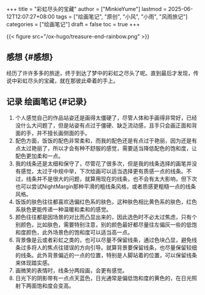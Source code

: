 +++
title = "彩虹尽头的宝藏"
author = ["MinkieYume"]
lastmod = 2025-06-12T12:07:27+08:00
tags = ["绘画笔记", "原创", "小风", "小雨", "风雨旅记"]
categories = ["绘画笔记"]
draft = false
toc = true
+++

{{< figure src="/ox-hugo/treasure-end-rainbow.png" >}}


## 感想 {#感想}

经历了许许多多的旅途，终于到达了梦中的彩虹之尽头了呢。直到最后才发现，传说中彩虹尽头的宝藏，就在那彼此牵着的手上。


## 记录 <span class="tag"><span class="____">绘画笔记</span></span> {#记录}

1.  个人感觉自己的作品站姿还是画得太僵硬了，尽管人体和手画得非常好，已经没什么大问题了，但是站姿有点过于僵硬、缺乏流动感，且手只会画正面和背面的手，并不擅长画侧面的手。
2.  配色方面，饭饭的配色非常柔和，而我的配色还是有点过于艳丽，因为还是有点太过艳丽了，所以才会有种不舒服的感觉，需要适当降低配色的饱和度，让配色更加柔和一点。
3.  我的线条还是太细和保守了，尽管花了很多次，但是我的线条选择的画笔并没有感觉，太过于中规中举，下次绘画可以适当选择更有质感一点的线条。不过，线条并不是很大的问题，就算用现在的线条，也不会有太大影响，但下次也可以尝试NightMargin那种平滑的粗线条风格，或者质感更粗糙一点的线条风格。
4.  饭饭的肤色往往都喜欢选偏红色系的肤色，这种肤色相比黄色系的肤色，红色系肤色更能传递一种温暖和柔和的感觉。
5.  颜色往往都是因场景的对比而凸显出来的，因此选色时不必太过焦虑，只有个别颜色，比如肤色，需要特别注意，别的颜色最好都尽量往左偏灰一些的低饱和度颜色，此外场景色的饱和度可以适当高一点。
6.  背景像是云或者彩虹之类的，也可以尽量不保留线条，通过色块凸显，避免线条过多将人的焦点往错误的方向引导。就算背景要保留线条，也尽量保留较细的线条。此外背景偏近的一点的位置，特别是人脚站着的位置，可以保留线条来体现踏实感。
7.  画微笑的表情时，线条分两段画，会更有感觉。
8.  日光下的阴影带有一点点天蓝色，日光通常是偏低饱和度的黄色的，在日光照射下两面饱和度会变高。
